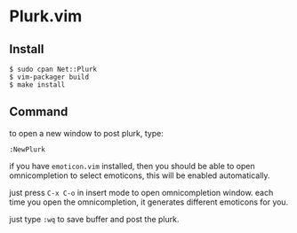 Plurk.vim
=======

Install 
-------

    $ sudo cpan Net::Plurk
    $ vim-packager build 
    $ make install

Command
-------

to open a new window to post plurk, type:

    :NewPlurk

if you have `emoticon.vim` installed, then you should be able to open
omnicompletion to select emoticons, this will be enabled automatically.

just press `C-x C-o` in insert mode to open omnicompletion window.  each time
you open the omnicompletion, it generates different emoticons for you.

just type `:wq` to save buffer and post the plurk.
